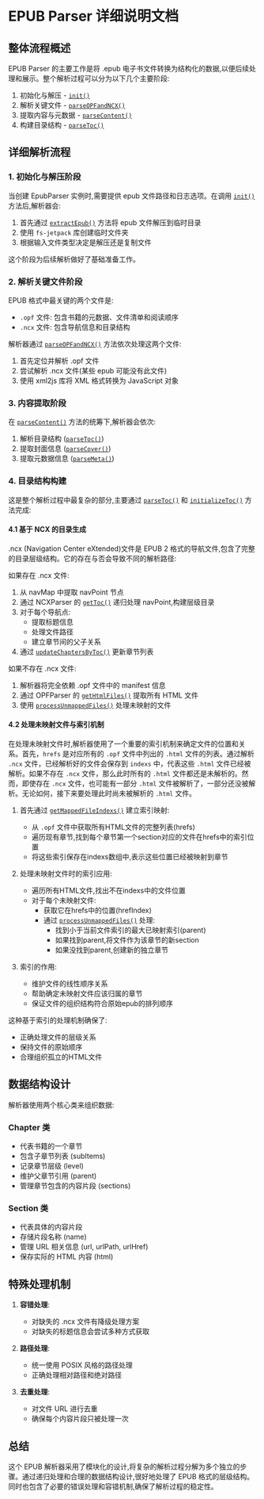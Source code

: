 # EPUB Parser 详细说明文档

## 整体流程概述

EPUB Parser 的主要工作是将 .epub 电子书文件转换为结构化的数据,以便后续处理和展示。整个解析过程可以分为以下几个主要阶段:

1. 初始化与解压 - [`init()`](../src/lib/EpubParser.ts#L395)
2. 解析关键文件 - [`parseOPFandNCX()`](../src/lib/EpubParser.ts#L415)
3. 提取内容与元数据 - [`parseContent()`](../src/lib/EpubParser.ts#L442)
4. 构建目录结构 - [`parseToc()`](../src/lib/EpubParser.ts#L449)

## 详细解析流程

### 1. 初始化与解压阶段

当创建 EpubParser 实例时,需要提供 epub 文件路径和日志选项。在调用 [`init()`](../src/lib/EpubParser.ts#L395) 方法后,解析器会:

1. 首先通过 [`extractEpub()`](../src/lib/EpubParser.ts#L406) 方法将 epub 文件解压到临时目录
2. 使用 `fs-jetpack` 库创建临时文件夹
3. 根据输入文件类型决定是解压还是复制文件

这个阶段为后续解析做好了基础准备工作。

### 2. 解析关键文件阶段

EPUB 格式中最关键的两个文件是:
- `.opf` 文件: 包含书籍的元数据、文件清单和阅读顺序
- `.ncx` 文件: 包含导航信息和目录结构

解析器通过 [`parseOPFandNCX()`](../src/lib/EpubParser.ts#L415) 方法依次处理这两个文件:

1. 首先定位并解析 .opf 文件
2. 尝试解析 .ncx 文件(某些 epub 可能没有此文件)
3. 使用 xml2js 库将 XML 格式转换为 JavaScript 对象

### 3. 内容提取阶段

在 [`parseContent()`](../src/lib/EpubParser.ts#L442) 方法的统筹下,解析器会依次:

1. 解析目录结构 ([`parseToc()`](../src/lib/EpubParser.ts#L449))
2. 提取封面信息 ([`parseCover()`](../src/lib/EpubParser.ts#L442))
3. 提取元数据信息 ([`parseMeta()`](../src/lib/EpubParser.ts#L442))

### 4. 目录结构构建

这是整个解析过程中最复杂的部分,主要通过 [`parseToc()`](../src/lib/EpubParser.ts#L449) 和 [`initializeToc()`](../src/lib/EpubParser.ts#L458) 方法完成:

#### 4.1 基于 NCX 的目录生成

.ncx (Navigation Center eXtended)文件是 EPUB 2 格式的导航文件,包含了完整的目录层级结构。它的存在与否会导致不同的解析路径:

如果存在 .ncx 文件:
1. 从 navMap 中提取 navPoint 节点
2. 通过 NCXParser 的 [`getToc()`](../src/lib/EpubParser.ts#L163) 递归处理 navPoint,构建层级目录
3. 对于每个导航点:
   - 提取标题信息
   - 处理文件路径
   - 建立章节间的父子关系
4. 通过 [`updateChaptersByToc()`](../src/lib/EpubParser.ts#L471) 更新章节列表

如果不存在 .ncx 文件:
1. 解析器将完全依赖 .opf 文件中的 manifest 信息
2. 通过 OPFParser 的 [`getHtmlFiles()`](../src/lib/EpubParser.ts#L199) 提取所有 HTML 文件
3. 使用 [`processUnmappedFiles()`](../src/lib/EpubParser.ts#L207) 处理未映射的文件

#### 4.2 处理未映射文件与索引机制

在处理未映射文件时,解析器使用了一个重要的索引机制来确定文件的位置和关系。首先，`hrefs` 是对应所有的 `.opf` 文件中列出的 `.html` 文件的列表。通过解析 `.ncx` 文件，已经解析好的文件会保存到 `indexs` 中，代表这些 `.html` 文件已经被解析。如果不存在 `.ncx` 文件，那么此时所有的 `.html` 文件都还是未解析的。然而，即使存在 `.ncx` 文件，也可能有一部分 `.html` 文件被解析了，一部分还没被解析。无论如何，接下来要处理此时尚未被解析的 `.html` 文件。

1. 首先通过 [`getMappedFileIndexs()`](../src/lib/EpubParser.ts#L481) 建立索引映射:
   - 从 `.opf` 文件中获取所有HTML文件的完整列表(hrefs)
   - 遍历现有章节,找到每个章节第一个section对应的文件在hrefs中的索引位置
   - 将这些索引保存在indexs数组中,表示这些位置已经被映射到章节

2. 处理未映射文件时的索引应用:
   - 遍历所有HTML文件,找出不在indexs中的文件位置
   - 对于每个未映射文件:
     - 获取它在hrefs中的位置(hrefIndex)
     - 通过 [`processUnmappedFiles()`](../src/lib/EpubParser.ts#L466) 处理:
       * 找到小于当前文件索引的最大已映射索引(parent)
       * 如果找到parent,将文件作为该章节的新section
       * 如果没找到parent,创建新的独立章节

3. 索引的作用:
   - 维护文件的线性顺序关系
   - 帮助确定未映射文件应该归属的章节
   - 保证文件的组织结构符合原始epub的排列顺序

这种基于索引的处理机制确保了:
- 正确处理文件的层级关系
- 保持文件的原始顺序
- 合理组织孤立的HTML文件

## 数据结构设计

解析器使用两个核心类来组织数据:

### Chapter 类
- 代表书籍的一个章节
- 包含子章节列表 (subItems)
- 记录章节层级 (level)
- 维护父章节引用 (parent)
- 管理章节包含的内容片段 (sections)

### Section 类
- 代表具体的内容片段
- 存储片段名称 (name)
- 管理 URL 相关信息 (url, urlPath, urlHref)
- 保存实际的 HTML 内容 (html)

## 特殊处理机制

1. **容错处理**:
   - 对缺失的 .ncx 文件有降级处理方案
   - 对缺失的标题信息会尝试多种方式获取

2. **路径处理**:
   - 统一使用 POSIX 风格的路径处理
   - 正确处理相对路径和绝对路径

3. **去重处理**:
   - 对文件 URL 进行去重
   - 确保每个内容片段只被处理一次

## 总结

这个 EPUB 解析器采用了模块化的设计,将复杂的解析过程分解为多个独立的步骤。通过递归处理和合理的数据结构设计,很好地处理了 EPUB 格式的层级结构。同时也包含了必要的错误处理和容错机制,确保了解析过程的稳定性。

